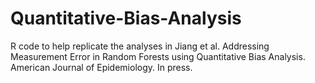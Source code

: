 # Quantitative-Bias-Analysis
R code to help replicate the analyses in Jiang et al. Addressing Measurement Error in Random Forests using Quantitative Bias Analysis. American Journal of Epidemiology. In press.
